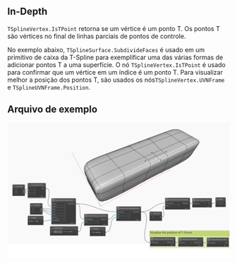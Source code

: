 ## In-Depth
`TSplineVertex.IsTPoint` retorna se um vértice é um ponto T. Os pontos T são vértices no final de linhas parciais de pontos de controle.

No exemplo abaixo, `TSplineSurface.SubdivideFaces` é usado em um primitivo de caixa da T-Spline para exemplificar uma das várias formas de adicionar pontos T a uma superfície. O nó `TSplineVertex.IsTPoint` é usado para confirmar que um vértice em um índice é um ponto T. Para visualizar melhor a posição dos pontos T, são usados os nós`TSplineVertex.UVNFrame` e `TSplineUVNFrame.Position`.



## Arquivo de exemplo

![Example](./Autodesk.DesignScript.Geometry.TSpline.TSplineVertex.IsTPoint_img.jpg)
